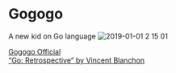 # Gogogo
 A new kid on Go language 
 ![2019-01-01 2 15 01](https://user-images.githubusercontent.com/43804152/50570654-5616ad80-0dd6-11e9-8cc7-6655be8202c7.png)

[Gogogo Official](https://golang.org/)<br>
[“Go: Retrospective” by Vincent Blanchon](https://medium.com/a-journey-with-go/go-retrospective-b9723352e9b0)
